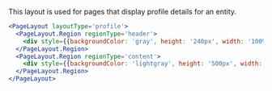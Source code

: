 This layout is used for pages that display profile details for an entity.
```jsx
<PageLayout layoutType='profile'>
  <PageLayout.Region regionType='header'>
    <div style={{backgroundColor: 'gray', height: '240px', width: '100%'}}/>
  </PageLayout.Region>
  <PageLayout.Region regionType='content'>
    <div style={{backgroundColor: 'lightgray', height: '500px', width: '100%'}}/>
  </PageLayout.Region>
</PageLayout>
```
